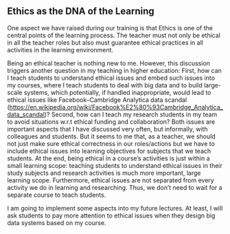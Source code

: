 ## Ethics as the DNA of the Learning

One aspect we have raised during our training is that Ethics is one of the central points of the learning process. The teacher must not only be ethical in all the teacher roles but also must guarantee ethical practices in all activities in the learning environment.

Being an ethical teacher is nothing new to me. However, this discussion triggers another question in my teaching in higher education: First, how can I teach students to understand ethical issues and embed such issues into my courses, where I teach students to deal with big data and to build large-scale systems, which potentially, if handled inappropriate, would lead to ethical issues like Facebook–Cambridge Analytica data scandal (https://en.wikipedia.org/wiki/Facebook%E2%80%93Cambridge_Analytica_data_scandal)? Second, how can I teach my research students in my team to avoid situations w.r.t ethical funding and collaboration? Both issues are important aspects that I have  discussed very often, but informally, with colleagues and students. But it seems to me that, as a teacher, we should not just make sure ethical correctness in our roles/actions but we have to include ethical issues into learning objectives for subjects that we teach students. At the end, being ethical in a course’s activities is just within a small learning scope: teaching students to understand ethical issues in their study subjects and research activities is much more important, large learning scope.  Furthermore, ethical issues are not separated from every activity we do in learning and researching. Thus, we don’t need to wait for a separate course to teach students.

I am going to implement some aspects into my future lectures. At least, I will ask students to pay more attention to ethical issues when they design big data systems based on my course.
